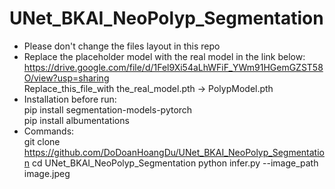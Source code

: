 # UNet_BKAI_NeoPolyp_Segmentation
- Please don't change the files layout in this repo
- Replace the placeholder model with the real model in the link below:<br>
  https://drive.google.com/file/d/1Fel9Xi54aLhWFiF_YWm91HGemGZST58O/view?usp=sharing <br>
  Replace_this_file_with the_real_model.pth -> PolypModel.pth
- Installation before run:<br>
   pip install segmentation-models-pytorch<br>
   pip install albumentations
- Commands: <br>
    git clone https://github.com/DoDoanHoangDu/UNet_BKAI_NeoPolyp_Segmentation
    cd UNet_BKAI_NeoPolyp_Segmentation
    python infer.py --image_path image.jpeg
